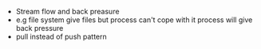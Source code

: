 
- Stream flow and back preasure<!-- .element: class="fragment"-->
- e.g file system give files but process can't cope with it process will give back pressure<!-- .element: class="fragment"-->
- pull instead of push pattern<!-- .element: class="fragment"-->